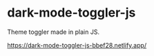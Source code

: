 # dark-mode-toggler-js
Theme toggler made in plain JS.

https://dark-mode-toggler-js-bbef28.netlify.app/
